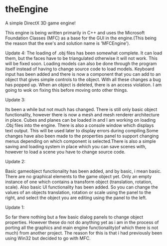 # theEngine
A simple DirectX 3D game engine!

This engine is being written primarily in C++ and uses the Microsoft Foundation Classes (MFC) as a base for the GUI in the engine.(This being the reason that the exe's and solution name is 'MFCEngine').

Update 4:
The loading of .obj files has been somewhat complete. It can load them, but the faces have to be triangulated otherwise it will not work. This will be fixed soon. Loading models can also be done through the program itself instead of having to change source code to load models. Keyboard input has been added and there is now a component that you can add to an object that gives simple controls to the object. With all these changes a bug has popped up. When an object is deleted, there is an access violation. I am going to wok on fixing this before moving onto other things.


Update 3:

Its been a while but not much has changed. There is still only basic object functionality, however there is now a mesh and mesh renderer architecture in place. Cubes and planes can be loaded in and I am working on loading .Obj files into the engine. There is also a console window which displays text output. This will be used later to display errors during compiling.Some changes have also been made to the properties panel to support changing menus depending on which component is selected.There is also a simple saving and loading system in place which you can save scenes with, however to load a scene you have to change source code.

 
Update 2:

Basic gameobject functionality has been added, and by basic, i mean basic. There are no graphical elements to the game object yet. Only an empty instance of one which contains a transform object (translation, rotation, scale). Also basic UI functionality has been added. So you can change the values of an objects translation, rotation or scale using the panel to the right, and select the object you are editing using the panel to the left.


Update 1:

So far there nothing but a few basic dialog panels to change object properties. However these do not do anything yet as i am in the process of porting all the graphics and main engine functionality(of which there is not much) from another project. The reason for this is that i had previously been using Win32 but decided to go with MFC.
